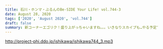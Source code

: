 ```yaml
---
title: 石川・ホンマ・ぶるんのBe-SIDE Your Life! vol.744-3
date: August 28, 2020
tags: ['2020', 'August 2020', 'vol.744']
draft: false
summary: 新コーナーエゴリク！盛り上がっちゃいますね。。。いきなりスカイプも…やる予定です。
---
```


http://project-phi.ddo.jp/ishikawa/ishikawa744_3.mp3